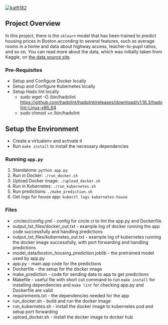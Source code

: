 [![katft182](https://circleci.com/gh/katft182/project-ml-microservice-kubernetes.svg?style=svg)](https://app.circleci.com/pipelines/github/katft182/project-ml-microservice-kubernetes)

## Project Overview

In this project, there is the `sklearn` model that has been trained to predict housing prices in Boston according to several features, such as average rooms in a home and data about highway access, teacher-to-pupil ratios, and so on. You can read more about the data, which was initially taken from Kaggle, on [the data source site](https://www.kaggle.com/c/boston-housing). 

### Pre-Requisites

* Setup and Configure Docker locally
* Setup and Configure Kubernetes locally
* Setup Hado lint locally
  * sudo wget -O /bin/hadolint https://github.com/hadolint/hadolint/releases/download/v1.16.3/hadolint-Linux-x86_64
  * sudo chmod +x /bin/hadolint

## Setup the Environment

* Create a virtualenv and activate it
* Run `make install` to install the necessary dependencies

### Running `app.py`

1. Standalone:  `python app.py`
2. Run in Docker:  `./run_docker.sh`
3. Upload Docker image: `./upload_docker.sh`
4. Run in Kubernetes:  `./run_kubernetes.sh`
5. Run predictions: `./make_prediction.sh`
6. Get logs for house app: `kubectl logs kubernetes-house`

### Files
* .circleci/config.yml - config for circle ci to lint the app.py and Dockerfile
* output_txt_files/docker_out.txt - example log of docker running the app code successfully and handling predictions
* output_txt_files/kubernetes_out.txt - example log of kubernetes running the docker image successfully, with port forwarding and handling predictions
* model_data/boston_housing_prediction.joblib - the pretrained model used by app.py
* app.py - main app code for the predictions
* Dockerfile - the setup for the docker image
* make_prediction - code for sending data to app to get predictions
* Makefile - useful file with short cut command to run `make install` for installing dependencies and `make lint` for checking app.py and Dockerfile are valid
* requirements.txt - the dependencies needed for the app
* run_docker.sh - build and run the docker image
* run_kubernetes.sh - install the docker image to kubernetes pod and setup port forwarding
* upload_docker.sh - install the docker image to docker hub
    
